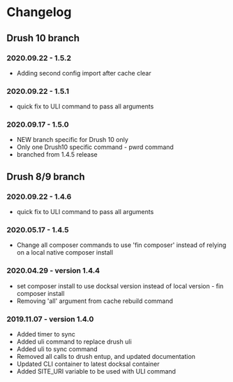 # Changelog

## Drush 10 branch

### 2020.09.22 - 1.5.2
* Adding second config import after cache clear

### 2020.09.22 - 1.5.1
* quick fix to ULI command to pass all arguments 

### 2020.09.17 - 1.5.0
* NEW branch specific for Drush 10 only
* Only one Drush10 specific command - pwrd command
* branched from 1.4.5 release

## Drush 8/9 branch

### 2020.09.22 - 1.4.6
* quick fix to ULI command to pass all arguments 

### 2020.05.17 - 1.4.5
* Change all composer commands to use 'fin composer' instead of relying on a local native composer install

### 2020.04.29 - version 1.4.4
* set composer install to use docksal version instead of local version - fin composer install
* Removing 'all' argument from cache rebuild command

### 2019.11.07 - version 1.4.0
* Added timer to sync
* Added uli command to replace drush uli 
* Added uli to sync command
* Removed all calls to drush entup, and updated documentation
* Updated CLI container to latest docksal container
* Added SITE_URI variable to be used with ULI command